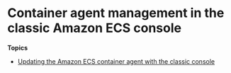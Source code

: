 # Container agent management in the classic Amazon ECS console<a name="available-classic-console-agent-actions"></a>

**Topics**
+ [Updating the Amazon ECS container agent with the classic console](agent-update-classic-console.md)